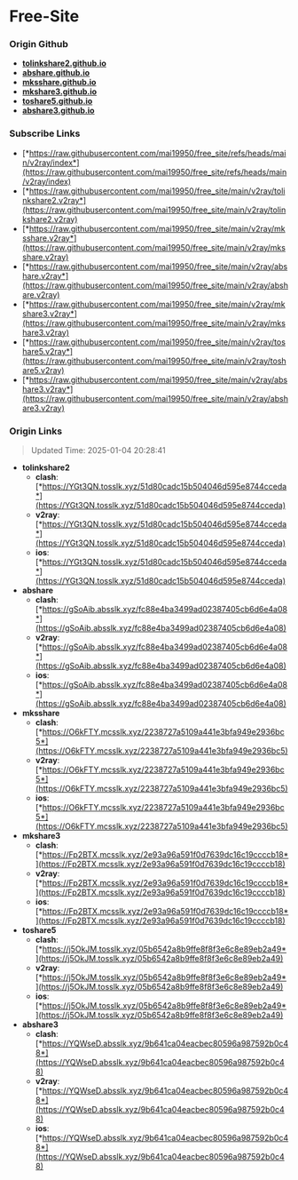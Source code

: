 # Free-Site

### Origin Github

- [**tolinkshare2.github.io**](https://github.com/tolinkshare2/tolinkshare2.github.io)
- [**abshare.github.io**](https://github.com/abshare/abshare.github.io)
- [**mksshare.github.io**](https://github.com/mksshare/mksshare.github.io)
- [**mkshare3.github.io**](https://github.com/mkshare3/mkshare3.github.io)
- [**toshare5.github.io**](https://github.com/toshare5/toshare5.github.io)
- [**abshare3.github.io**](https://github.com/abshare3/abshare3.github.io)

### Subscribe Links

- [*https://raw.githubusercontent.com/mai19950/free_site/refs/heads/main/v2ray/index*](https://raw.githubusercontent.com/mai19950/free_site/refs/heads/main/v2ray/index)
- [*https://raw.githubusercontent.com/mai19950/free_site/main/v2ray/tolinkshare2.v2ray*](https://raw.githubusercontent.com/mai19950/free_site/main/v2ray/tolinkshare2.v2ray)
- [*https://raw.githubusercontent.com/mai19950/free_site/main/v2ray/mksshare.v2ray*](https://raw.githubusercontent.com/mai19950/free_site/main/v2ray/mksshare.v2ray)
- [*https://raw.githubusercontent.com/mai19950/free_site/main/v2ray/abshare.v2ray*](https://raw.githubusercontent.com/mai19950/free_site/main/v2ray/abshare.v2ray)
- [*https://raw.githubusercontent.com/mai19950/free_site/main/v2ray/mkshare3.v2ray*](https://raw.githubusercontent.com/mai19950/free_site/main/v2ray/mkshare3.v2ray)
- [*https://raw.githubusercontent.com/mai19950/free_site/main/v2ray/toshare5.v2ray*](https://raw.githubusercontent.com/mai19950/free_site/main/v2ray/toshare5.v2ray)
- [*https://raw.githubusercontent.com/mai19950/free_site/main/v2ray/abshare3.v2ray*](https://raw.githubusercontent.com/mai19950/free_site/main/v2ray/abshare3.v2ray)

### Origin Links

> Updated Time: 2025-01-04 20:28:41

- **tolinkshare2**
  - **clash**: [*https://YGt3QN.tosslk.xyz/51d80cadc15b504046d595e8744cceda*](https://YGt3QN.tosslk.xyz/51d80cadc15b504046d595e8744cceda)
  - **v2ray**: [*https://YGt3QN.tosslk.xyz/51d80cadc15b504046d595e8744cceda*](https://YGt3QN.tosslk.xyz/51d80cadc15b504046d595e8744cceda)
  - **ios**: [*https://YGt3QN.tosslk.xyz/51d80cadc15b504046d595e8744cceda*](https://YGt3QN.tosslk.xyz/51d80cadc15b504046d595e8744cceda)
- **abshare**
  - **clash**: [*https://gSoAib.absslk.xyz/fc88e4ba3499ad02387405cb6d6e4a08*](https://gSoAib.absslk.xyz/fc88e4ba3499ad02387405cb6d6e4a08)
  - **v2ray**: [*https://gSoAib.absslk.xyz/fc88e4ba3499ad02387405cb6d6e4a08*](https://gSoAib.absslk.xyz/fc88e4ba3499ad02387405cb6d6e4a08)
  - **ios**: [*https://gSoAib.absslk.xyz/fc88e4ba3499ad02387405cb6d6e4a08*](https://gSoAib.absslk.xyz/fc88e4ba3499ad02387405cb6d6e4a08)
- **mksshare**
  - **clash**: [*https://O6kFTY.mcsslk.xyz/2238727a5109a441e3bfa949e2936bc5*](https://O6kFTY.mcsslk.xyz/2238727a5109a441e3bfa949e2936bc5)
  - **v2ray**: [*https://O6kFTY.mcsslk.xyz/2238727a5109a441e3bfa949e2936bc5*](https://O6kFTY.mcsslk.xyz/2238727a5109a441e3bfa949e2936bc5)
  - **ios**: [*https://O6kFTY.mcsslk.xyz/2238727a5109a441e3bfa949e2936bc5*](https://O6kFTY.mcsslk.xyz/2238727a5109a441e3bfa949e2936bc5)
- **mkshare3**
  - **clash**: [*https://Fp2BTX.mcsslk.xyz/2e93a96a591f0d7639dc16c19ccccb18*](https://Fp2BTX.mcsslk.xyz/2e93a96a591f0d7639dc16c19ccccb18)
  - **v2ray**: [*https://Fp2BTX.mcsslk.xyz/2e93a96a591f0d7639dc16c19ccccb18*](https://Fp2BTX.mcsslk.xyz/2e93a96a591f0d7639dc16c19ccccb18)
  - **ios**: [*https://Fp2BTX.mcsslk.xyz/2e93a96a591f0d7639dc16c19ccccb18*](https://Fp2BTX.mcsslk.xyz/2e93a96a591f0d7639dc16c19ccccb18)
- **toshare5**
  - **clash**: [*https://j5OkJM.tosslk.xyz/05b6542a8b9ffe8f8f3e6c8e89eb2a49*](https://j5OkJM.tosslk.xyz/05b6542a8b9ffe8f8f3e6c8e89eb2a49)
  - **v2ray**: [*https://j5OkJM.tosslk.xyz/05b6542a8b9ffe8f8f3e6c8e89eb2a49*](https://j5OkJM.tosslk.xyz/05b6542a8b9ffe8f8f3e6c8e89eb2a49)
  - **ios**: [*https://j5OkJM.tosslk.xyz/05b6542a8b9ffe8f8f3e6c8e89eb2a49*](https://j5OkJM.tosslk.xyz/05b6542a8b9ffe8f8f3e6c8e89eb2a49)
- **abshare3**
  - **clash**: [*https://YQWseD.absslk.xyz/9b641ca04eacbec80596a987592b0c48*](https://YQWseD.absslk.xyz/9b641ca04eacbec80596a987592b0c48)
  - **v2ray**: [*https://YQWseD.absslk.xyz/9b641ca04eacbec80596a987592b0c48*](https://YQWseD.absslk.xyz/9b641ca04eacbec80596a987592b0c48)
  - **ios**: [*https://YQWseD.absslk.xyz/9b641ca04eacbec80596a987592b0c48*](https://YQWseD.absslk.xyz/9b641ca04eacbec80596a987592b0c48)
